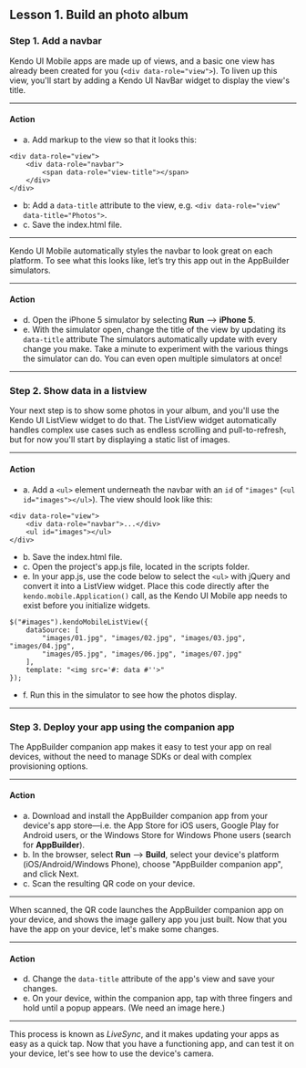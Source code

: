 ## Lesson 1. Build an photo album

### Step 1. Add a navbar

Kendo UI Mobile apps are made up of views, and a basic one view has already been created for you (`<div data-role="view">`). To liven up this view, you'll start by adding a Kendo UI NavBar widget to display the view's title.

<hr data-action="start" />

#### Action

* a. Add markup to the view so that it looks this:
```
<div data-role="view">
    <div data-role="navbar">
        <span data-role="view-title"></span>
    </div>
</div>
```
* b: Add a `data-title` attribute to the view, e.g. `<div data-role="view" data-title="Photos">`.
* c. Save the index.html file.

<hr data-action="end" />

Kendo UI Mobile automatically styles the navbar to look great on each platform. To see what this looks like, let’s try this app out in the AppBuilder simulators.

<hr data-action="start" />

#### Action

* d. Open the iPhone 5 simulator by selecting **Run** --> **iPhone 5**.
* e. With the simulator open, change the title of the view by updating its `data-title` attribute 
The simulators automatically update with every change you make. Take a minute to experiment with the various things the simulator can do. You can even open multiple simulators at once!

<hr data-action="end" />

### Step 2. Show data in a listview

Your next step is to show some photos in your album, and you'll use the Kendo UI ListView widget to do that. The ListView widget automatically handles complex use cases such as endless scrolling and pull-to-refresh, but for now you'll start by displaying a static list of images.

<hr data-action="start" />

#### Action

* a. Add a `<ul>` element underneath the navbar with an `id` of `"images"` (`<ul id="images"></ul>`). The view should look like this:
```
<div data-role="view">
    <div data-role="navbar">...</div>
    <ul id="images"></ul>
</div>
```
* b. Save the index.html file.
* c. Open the project's app.js file, located in the scripts folder.
* e. In your app.js, use the code below to select the `<ul>` with jQuery and convert it into a ListView widget. Place this code directly after the `kendo.mobile.Application()` call, as the Kendo UI Mobile app needs to exist before you initialize widgets.
```
$("#images").kendoMobileListView({
    dataSource: [
        "images/01.jpg", "images/02.jpg", "images/03.jpg", "images/04.jpg",
        "images/05.jpg", "images/06.jpg", "images/07.jpg"
    ],
    template: "<img src='#: data #''>"
});
```
* f. Run this in the simulator to see how the photos display.

<hr data-action="end" />

### Step 3. Deploy your app using the companion app

The AppBuilder companion app makes it easy to test your app on real devices, without the need to manage SDKs or deal with complex provisioning options.

<hr data-action="start" />

#### Action

* a. Download and install the AppBuilder companion app from your device's app store—i.e. the App Store for iOS users, Google Play for Android users, or the Windows Store for Windows Phone users (search for **AppBuilder**).
* b. In the browser, select **Run** --> **Build**, select your device's platform (iOS/Android/Windows Phone), choose "AppBuilder companion app", and click Next.
* c. Scan the resulting QR code on your device.

<hr data-action="end" />

When scanned, the QR code launches the AppBuilder companion app on your device, and shows the image gallery app you just built. Now that you have the app on your device, let's make some changes.

<hr data-action="start" />

#### Action

* d. Change the `data-title` attribute of the app's view and save your changes.
* e. On your device, within the companion app, tap with three fingers and hold until a popup appears. (We need an image here.)

<hr data-action="end" />

This process is known as *LiveSync*, and it makes updating your apps as easy as a quick tap. Now that you have a functioning app, and can test it on your device, let's see how to use the device's camera.